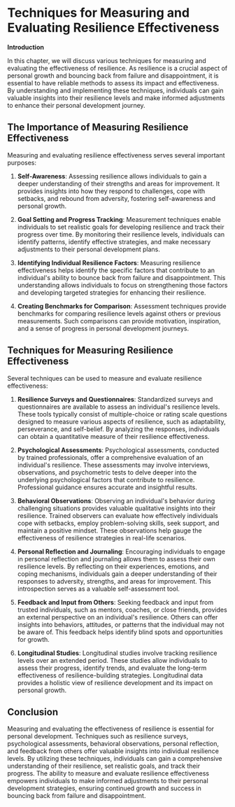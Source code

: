 Techniques for Measuring and Evaluating Resilience Effectiveness
===========================================================================

**Introduction**

In this chapter, we will discuss various techniques for measuring and evaluating the effectiveness of resilience. As resilience is a crucial aspect of personal growth and bouncing back from failure and disappointment, it is essential to have reliable methods to assess its impact and effectiveness. By understanding and implementing these techniques, individuals can gain valuable insights into their resilience levels and make informed adjustments to enhance their personal development journey.

The Importance of Measuring Resilience Effectiveness
----------------------------------------------------

Measuring and evaluating resilience effectiveness serves several important purposes:

1. **Self-Awareness**: Assessing resilience allows individuals to gain a deeper understanding of their strengths and areas for improvement. It provides insights into how they respond to challenges, cope with setbacks, and rebound from adversity, fostering self-awareness and personal growth.

2. **Goal Setting and Progress Tracking**: Measurement techniques enable individuals to set realistic goals for developing resilience and track their progress over time. By monitoring their resilience levels, individuals can identify patterns, identify effective strategies, and make necessary adjustments to their personal development plans.

3. **Identifying Individual Resilience Factors**: Measuring resilience effectiveness helps identify the specific factors that contribute to an individual's ability to bounce back from failure and disappointment. This understanding allows individuals to focus on strengthening those factors and developing targeted strategies for enhancing their resilience.

4. **Creating Benchmarks for Comparison**: Assessment techniques provide benchmarks for comparing resilience levels against others or previous measurements. Such comparisons can provide motivation, inspiration, and a sense of progress in personal development journeys.

Techniques for Measuring Resilience Effectiveness
-------------------------------------------------

Several techniques can be used to measure and evaluate resilience effectiveness:

1. **Resilience Surveys and Questionnaires**: Standardized surveys and questionnaires are available to assess an individual's resilience levels. These tools typically consist of multiple-choice or rating scale questions designed to measure various aspects of resilience, such as adaptability, perseverance, and self-belief. By analyzing the responses, individuals can obtain a quantitative measure of their resilience effectiveness.

2. **Psychological Assessments**: Psychological assessments, conducted by trained professionals, offer a comprehensive evaluation of an individual's resilience. These assessments may involve interviews, observations, and psychometric tests to delve deeper into the underlying psychological factors that contribute to resilience. Professional guidance ensures accurate and insightful results.

3. **Behavioral Observations**: Observing an individual's behavior during challenging situations provides valuable qualitative insights into their resilience. Trained observers can evaluate how effectively individuals cope with setbacks, employ problem-solving skills, seek support, and maintain a positive mindset. These observations help gauge the effectiveness of resilience strategies in real-life scenarios.

4. **Personal Reflection and Journaling**: Encouraging individuals to engage in personal reflection and journaling allows them to assess their own resilience levels. By reflecting on their experiences, emotions, and coping mechanisms, individuals gain a deeper understanding of their responses to adversity, strengths, and areas for improvement. This introspection serves as a valuable self-assessment tool.

5. **Feedback and Input from Others**: Seeking feedback and input from trusted individuals, such as mentors, coaches, or close friends, provides an external perspective on an individual's resilience. Others can offer insights into behaviors, attitudes, or patterns that the individual may not be aware of. This feedback helps identify blind spots and opportunities for growth.

6. **Longitudinal Studies**: Longitudinal studies involve tracking resilience levels over an extended period. These studies allow individuals to assess their progress, identify trends, and evaluate the long-term effectiveness of resilience-building strategies. Longitudinal data provides a holistic view of resilience development and its impact on personal growth.

Conclusion
----------

Measuring and evaluating the effectiveness of resilience is essential for personal development. Techniques such as resilience surveys, psychological assessments, behavioral observations, personal reflection, and feedback from others offer valuable insights into individual resilience levels. By utilizing these techniques, individuals can gain a comprehensive understanding of their resilience, set realistic goals, and track their progress. The ability to measure and evaluate resilience effectiveness empowers individuals to make informed adjustments to their personal development strategies, ensuring continued growth and success in bouncing back from failure and disappointment.
